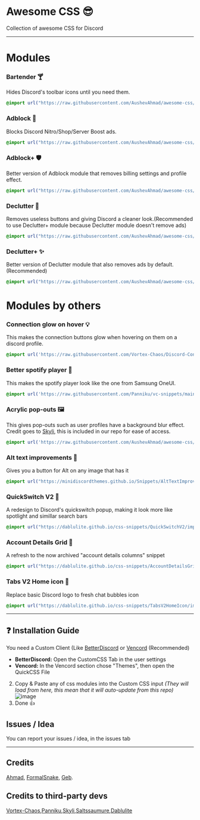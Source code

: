 # Awesome CSS 😎
Collection of awesome CSS for Discord


---
# Modules

### Bartender 🍸

Hides Discord's toolbar icons until you need them. 
```css
@import url("https://raw.githubusercontent.com/AushevAhmad/awesome-css/main/modules/bartender.css");
```
### Adblock 🛑
Blocks Discord Nitro/Shop/Server Boost ads.
```css
@import url("https://raw.githubusercontent.com/AushevAhmad/awesome-css/main/modules/adblock.css");
```
### Adblock+ 🛡️
Better version of Adblock module that removes billing settings and profile effect.
```css
@import url("https://raw.githubusercontent.com/AushevAhmad/awesome-css/main/modules/adblockplus.css");
```
### Declutter 🧹
Removes useless buttons and giving Discord a cleaner look.(Recommended to use Declutter+ module because Declutter module doesn't remove ads)
```css
@import url("https://raw.githubusercontent.com/AushevAhmad/awesome-css/main/modules/declutter.css");
```
### Declutter+ ✨
Better version of Declutter module that also removes ads by default.(Recommended)
```css
@import url("https://raw.githubusercontent.com/AushevAhmad/awesome-css/main/modules/declutterplus.css");
```

# Modules by others
### Connection glow on hover 💡
This makes the connection buttons glow when hovering on them on a discord profile.
```css
@import url('https://raw.githubusercontent.com/Vortex-Chaos/Discord-Connections-Glow/main/Code.css');
```
### Better spotify player 🎵
This makes the spotify player look like the one from Samsung OneUI.
```css
@import url('https://raw.githubusercontent.com/Panniku/vc-snippets/main/BetterSpotifyPlayer.css');
```
### Acrylic pop-outs 🖼️
This gives pop-outs such as user profiles have a background blur effect. Credit goes to [Skyli](https://s-k-y-l-i.github.io/discord-themes/Theme%20code/transparent-popups.css), this is included in our repo for ease of access.
```css
@import url('https://raw.githubusercontent.com/AushevAhmad/awesome-css/main/modules/acrylicpopup.css');
```
### Alt text improvements 🔲
Gives you a button for Alt on any image that has it
```css
@import url("https://minidiscordthemes.github.io/Snippets/AltTextImprovements/main.css");
```
### QuickSwitch V2 🔎
A redesign to Discord's quickswitch popup, making it look more like spotlight and simillar search bars
``` css
@import url("https://dablulite.github.io/css-snippets/QuickSwitchV2/import.css");
```
### Account Details Grid 💠
A refresh to the now archived "account details columns" snippet
``` css
@import url("https://dablulite.github.io/css-snippets/AccountDetailsGrid/import.css");
```
### Tabs V2 Home icon 💬
Replace basic Discord logo to fresh chat bubbles icon
``` css
@import url("https://dablulite.github.io/css-snippets/TabsV2HomeIcon/import.css");
```
---

## ❓ Installation Guide

You need a Custom Client (Like [BetterDiscord](https://betterdiscord.app/) or [Vencord](https://vencord.dev) (Recommended)

- **BetterDiscord:**
Open the CustomCSS Tab in the user settings
- **Vencord:**
In the Vencord section chose "Themes", then open the QuickCSS File

2. Copy & Paste any of css modules into the Custom CSS input *(They will load from here, this mean that it will auto-update from this repo)*
![image](https://github.com/AushevAhmad/awesome-css/assets/113457231/894d9a44-2d81-438e-ae90-d96252e2c6e0)
3. Done 👍

## Issues / Idea

You can report your issues / idea, in the issues tab

---
## Credits
[Ahmad](https://github.com/AushevAhmad), [FormalSnake](https://github.com/formalsnake), [Geb](https://github.com/underscoregeb).
## Credits to third-party devs
[Vortex-Chaos](https://github.com/Vortex-Chaos),[Panniku](https://github.com/Panniku),[Skyli](https://github.com/s-k-y-l-i),[Saltssaumure](https://github.com/Saltssaumure),[Dablulite](https://github.com/dablulite)
